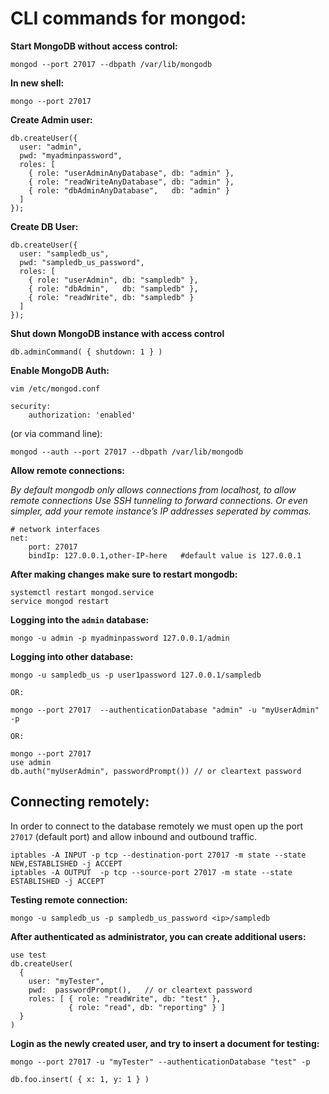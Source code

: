 # CLI commands for mongod:

**Start MongoDB without access control:**

```
mongod --port 27017 --dbpath /var/lib/mongodb
```

**In new shell:**

```
mongo --port 27017
```

**Create Admin user:**

```
db.createUser({
  user: "admin",
  pwd: "myadminpassword",
  roles: [
    { role: "userAdminAnyDatabase", db: "admin" },
    { role: "readWriteAnyDatabase", db: "admin" },
    { role: "dbAdminAnyDatabase",   db: "admin" }
  ]
});
```

**Create DB User:**

```
db.createUser({
  user: "sampledb_us",
  pwd: "sampledb_us_password",
  roles: [
    { role: "userAdmin", db: "sampledb" },
    { role: "dbAdmin",   db: "sampledb" },
    { role: "readWrite", db: "sampledb" }
  ]
});
```

**Shut down MongoDB instance with access control**

```
db.adminCommand( { shutdown: 1 } )
```

**Enable MongoDB Auth:**

```
vim /etc/mongod.conf

security:
    authorization: 'enabled'

```

(or via command line):

```
mongod --auth --port 27017 --dbpath /var/lib/mongodb
```



**Allow remote connections:**

_By default mongodb only allows connections from localhost, to allow remote connections
Use SSH tunneling to forward connections.
Or even simpler, add your remote instance’s IP addresses seperated by commas._

```
# network interfaces
net:
    port: 27017
    bindIp: 127.0.0.1,other-IP-here   #default value is 127.0.0.1
```

**After making changes make sure to restart mongodb:**

```
systemctl restart mongod.service
service mongod restart
```

**Logging into the `admin` database:**

```
mongo -u admin -p myadminpassword 127.0.0.1/admin
```

**Logging into other database:**

```
mongo -u sampledb_us -p user1password 127.0.0.1/sampledb

OR:

mongo --port 27017  --authenticationDatabase "admin" -u "myUserAdmin" -p

OR:

mongo --port 27017
use admin
db.auth("myUserAdmin", passwordPrompt()) // or cleartext password

```

## Connecting remotely:

In order to connect to the database remotely we must open up the port `27017` (default port) and allow inbound and outbound traffic.

```
iptables -A INPUT -p tcp --destination-port 27017 -m state --state NEW,ESTABLISHED -j ACCEPT
iptables -A OUTPUT  -p tcp --source-port 27017 -m state --state ESTABLISHED -j ACCEPT
```

**Testing remote connection:**

```
mongo -u sampledb_us -p sampledb_us_password <ip>/sampledb
```

**After authenticated as administrator, you can create additional users:**

```
use test
db.createUser(
  {
    user: "myTester",
    pwd:  passwordPrompt(),   // or cleartext password
    roles: [ { role: "readWrite", db: "test" },
             { role: "read", db: "reporting" } ]
  }
)
```

**Login as the newly created user, and try to insert a document for testing:**

```
mongo --port 27017 -u "myTester" --authenticationDatabase "test" -p

db.foo.insert( { x: 1, y: 1 } )
```
